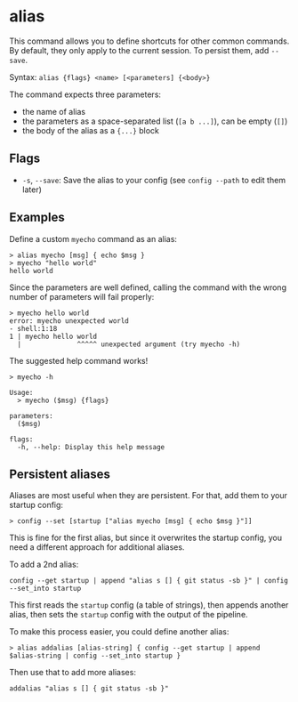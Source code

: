 # alias
This command allows you to define shortcuts for other common commands. By default, they only apply to the current session. To persist them, add `--save`.

Syntax: `alias {flags} <name> [<parameters] {<body>}`

The command expects three parameters:
* the name of alias
* the parameters as a space-separated list (`[a b ...]`), can be empty (`[]`)
* the body of the alias as a `{...}` block

## Flags

* `-s`, `--save`: Save the alias to your config (see `config --path` to edit them later)

## Examples

Define a custom `myecho` command as an alias:
```shell
> alias myecho [msg] { echo $msg }
> myecho "hello world"
hello world
```

Since the parameters are well defined, calling the command with the wrong number of parameters will fail properly:
```shell
> myecho hello world
error: myecho unexpected world
- shell:1:18
1 | myecho hello world
  |              ^^^^^ unexpected argument (try myecho -h)
```

The suggested help command works!
```shell
> myecho -h

Usage:
  > myecho ($msg) {flags}

parameters:
  ($msg)

flags:
  -h, --help: Display this help message
```

## Persistent aliases

Aliases are most useful when they are persistent. For that, add them to your startup config:
```
> config --set [startup ["alias myecho [msg] { echo $msg }"]]
```
This is fine for the first alias, but since it overwrites the startup config, you need a different approach for additional aliases.

To add a 2nd alias:
```
config --get startup | append "alias s [] { git status -sb }" | config --set_into startup
```
This first reads the `startup` config (a table of strings), then appends another alias, then sets the `startup` config with the output of the pipeline.

To make this process easier, you could define another alias:
```
> alias addalias [alias-string] { config --get startup | append $alias-string | config --set_into startup }
```
Then use that to add more aliases:
```
addalias "alias s [] { git status -sb }"
```

